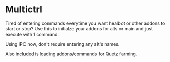 # Multictrl
 
Tired of entering commands everytime you want healbot or other addons to start or stop?  Use this to initialze your addons for alts or main and just execute with 1 command.

Using IPC now, don't require entering any alt's names.

Also included is loading addons/commands for Quetz farming.
